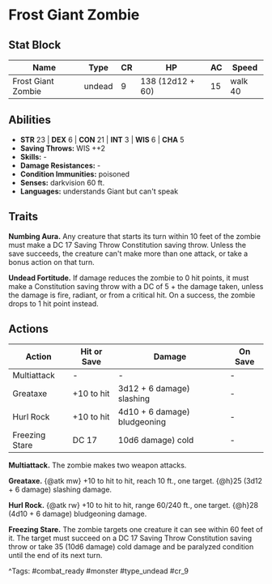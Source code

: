 # Frost Giant Zombie

## Stat Block

| Name | Type | CR | HP | AC | Speed |
|------|------|----|----|----|-------|
| Frost Giant Zombie | undead | 9 | 138 (12d12 + 60) | 15 | walk 40 |

## Abilities

- **STR** 23 | **DEX** 6 | **CON** 21 | **INT** 3 | **WIS** 6 | **CHA** 5
- **Saving Throws:** WIS ++2  
- **Skills:** -  
- **Damage Resistances:** -  
- **Condition Immunities:** poisoned  
- **Senses:** darkvision 60 ft.  
- **Languages:** understands Giant but can't speak

## Traits

**Numbing Aura.** Any creature that starts its turn within 10 feet of the zombie must make a DC 17 Saving Throw Constitution saving throw. Unless the save succeeds, the creature can't make more than one attack, or take a bonus action on that turn.

**Undead Fortitude.** If damage reduces the zombie to 0 hit points, it must make a Constitution saving throw with a DC of 5 + the damage taken, unless the damage is fire, radiant, or from a critical hit. On a success, the zombie drops to 1 hit point instead.


## Actions

| Action | Hit or Save | Damage | On Save |
|--------|--------------|--------|----------|
| Multiattack | - | - | - |
| Greataxe | +10 to hit | 3d12 + 6 damage) slashing | - |
| Hurl Rock | +10 to hit | 4d10 + 6 damage) bludgeoning | - |
| Freezing Stare | DC 17 | 10d6 damage) cold | - |

**Multiattack.** The zombie makes two weapon attacks.

**Greataxe.** {@atk mw} +10 to hit to hit, reach 10 ft., one target. {@h}25 (3d12 + 6 damage) slashing damage.

**Hurl Rock.** {@atk rw} +10 to hit to hit, range 60/240 ft., one target. {@h}28 (4d10 + 6 damage) bludgeoning damage.

**Freezing Stare.** The zombie targets one creature it can see within 60 feet of it. The target must succeed on a DC 17 Saving Throw Constitution saving throw or take 35 (10d6 damage) cold damage and be paralyzed condition until the end of its next turn.


^Tags: #combat_ready #monster #type_undead #cr_9